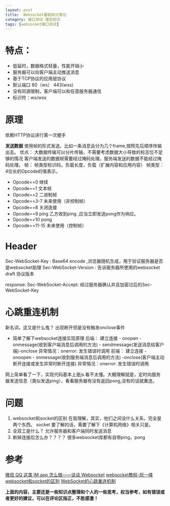 ```yaml
---
layout: post
title:  Websocket基础知识简记
category: 接口测试 理论知识
tags: [websocket接口测试]
---
```


# 特点：
* 低延时，数据格式轻量，性能开销小
* 服务器可以向客户端主动推送消息
* 基于TCP协议的应用层协议
* 默认端口 80（ws） 443(wss)
* 没有同源限制，客户端可以和任意服务器通信
* 标识符：ws/wss


# 原理
依赖HTTP协议进行第一次握手

**发送数据**
使用帧的形式发送。比如一条消息会分为几个frame,按照先后顺序传输出去。
优点： 大数据传输可以分片传输，不需要考虑数据大小导致的标志位不足够的情况
客户端发送的数据帧需要经过掩码处理。服务端发送的数据不能经过掩码处理。
帧： 帧类型标识码，负载长度，负载（扩展内容和应用内容）
帧类型：4位长的Opcode的值表示。
* Opcode==0 继续
* Opcode==1 文本帧
* Opcode==2 二进制帧
* Opcode==3-7 未来使用（非控制帧）
* Opcode==8 关闭连接
* Opcode==9 ping
乙方收到ping ,应当立即发送pong作为响应。
* Opcode==10 pong
* Opcode==11-15 未来使用（控制帧）

# Header
Sec-WebSocket-Key : Base64 encode ,浏览器随机生成，用于验证服务器是否是websocket助理
Sec-WebSocket-Version : 告诉服务器所使用的websocket draft 协议版本

response:
Sec-WebSocket-Accept: 经过服务器确认并且加密过后的Sec-WebSocket-Key

# 心跳重连机制
新名词，这又是什么鬼？
出现断开但是没有触发onclose事件
* 简单了解下websocket连接实现原理
后端：
建立连接 - onopen - onmessage(收到客户端消息后调用的方法) - sendmessage(发送消息给客户端)-onclose
异常情况：onerror: 发生错误时调用
前端：
建立连接 - onoopen - onmessage(收到服务端消息后调用的方法) -onclose(客户端主动断开连接或发生异常时断开连接)
异常情况：onerror: 发生错误时调用

网上简单看了一下，实现代码基本上是js.看不太懂。大概理解就是，定时向服务器发送信息（类似发送ping），看看服务器有没有返回pong,没有的话就重连。


# 问题
1. websocket和socket的区别
在我理解，其实，他们之间没什么关系，完全是两个东西。
socket 要了解的话，需要了解下《计算机网络》相关只是。
2. 全双工是什么？
允许服务器和客户端同时发送消息
3. 断掉连接后怎么办？？？？
很多websocket库都有自带ping，pong


# 参考
[微信,QQ 这类 IM app 怎么做——谈谈 Websocket](https://halfrost.com/ios_weixin_qq_websocket/)
[websocket教程-阮一峰](http://www.ruanyifeng.com/blog/2017/05/websocket.html)
[websocket和socket的区别](https://www.jianshu.com/p/59b5594ffbb0/)
[WebSocket的心跳重连机制](https://blog.csdn.net/qq_33922980/article/details/102646295)

**上面的内容，主要还是一些知识点整理和个人的一些思考，权当参考，如有错误或者更好的建议，可以在评论区指正，不胜感激！**


[jekyll]:      http://jekyllrb.com
[jekyll-gh]:   https://github.com/jekyll/jekyll
[jekyll-help]: https://github.com/jekyll/jekyll-help
